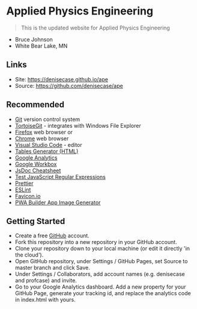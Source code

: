 # Applied Physics Engineering

> This is the updated website for Applied Physics Engineering

- Bruce Johnson
- White Bear Lake, MN

## Links

* Site: <https://denisecase.github.io/ape>
* Source: <https://github.com/denisecase/ape>

## Recommended

- [Git](https://git-scm.com/download/win) version control system
- [TortoiseGit](https://tortoisegit.org/) - integrates with Windows File Explorer
- [Firefox](https://www.mozilla.org/en-US/firefox/) web browser or
- [Chrome](https://www.google.com/chrome/) web browser
- [Visual Studio Code](https://code.visualstudio.com/) - editor
- [Tables Generator (HTML)](https://www.tablesgenerator.com/html_tables)
- [Google Analytics](https://analytics.google.com/analytics/web/)
- [Google Workbox](https://developers.google.com/web/tools/workbox/)
- [JsDoc Cheatsheet](https://devhints.io/jsdoc)
- [Test JavaScript Regular Expressions](https://regexr.com/)
- [Prettier](https://prettier.io/)
- [ESLint](https://eslint.org/)
- [Favicon.io](https://favicon.io)
- [PWA Builder App Image Generator](https://www.pwabuilder.com/imageGenerator)

## Getting Started

- Create a free [GitHub](https://github.com/) account.
- Fork this repository into a new repository in your GitHub account.
- Clone your repository down to your local machine (or edit it directly 'in the cloud').
- Open GitHub repository, under Settings / GitHub Pages, set Source to master branch and click Save.
- Under Settings / Collaborators, add account names (e.g. denisecase and profcase) and invite.
- Go to your Google Analytics dashboard. Add a new property for your GitHub Page, generate your tracking id, and replace the analytics code in index.html with yours.


